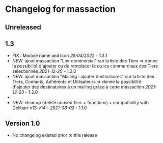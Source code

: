 # Changelog for massaction

## Unreleased

## 1.3
- FIX : Module name and icon  *28/04/2022* - 1.3.1
- NEW: ajout massaction "Lier commercial" sur la liste des Tiers
  => donne la possibilité d'ajouter ou de remplacer le ou les commerciaux des Tiers sélectionnés *2021-12-20* - 1.3.0
- NEW: ajout massaction "Mailing : ajouter destinataires" sur la liste des Tiers, Contacts, Adhérents et Utilisateurs
=> donne la possibilité d'ajouter des destinataires à un mailing grâce à cette massaction *2021-12-20* - 1.2.0
- 
- NEW: cleanup (delete unused files + functions) + compatibility with
  Dolibarr v13-v14 - *2021-08-03* - 1.1.0

## Version 1.0
- No changelog existed prior to this release
